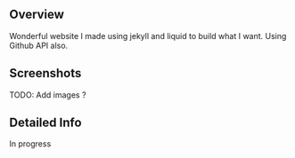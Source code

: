 <!---
Gregoire Boiron <gregoire.boiron@gmail.com>
Copyright (c) 2018 Gregoire Boiron  All Rights Reserved.
--->

Overview
--------------------
Wonderful website I made using jekyll and liquid to build what I want. Using Github API also.

Screenshots
--------------------
TODO: Add images ?

Detailed Info
--------------------
In progress